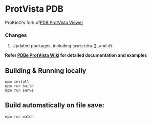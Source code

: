 # ProtVista PDB
ProKinO's fork of[PDB ProtVista Viewer](https://github.com/noghte/protvista-pdb)

### Changes

1. Updated packages, including `protvidta` (), and `d3`.

**Refer [PDBe ProtVista Wiki](https://github.com/PDBeurope/protvista-pdb/wiki) for detailed documentation and examples**

## Building & Running locally
```JS
npm install
npm run build
npm run serve
```
## Build automatically on file save:
```JS
npm run watch
```
